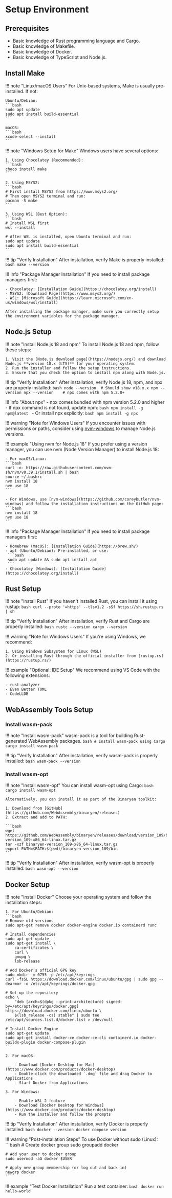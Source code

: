 # Setup Environment

## Prerequisites
- Basic knowledge of Rust programming language and Cargo.
- Basic knowledge of Makefile.
- Basic knowledge of Docker.
- Basic knowledge of TypeScript and Node.js.

## Install Make

!!! note "Linux/macOS Users"
    For Unix-based systems, Make is usually pre-installed. If not:

    Ubuntu/Debian:
    ```bash
    sudo apt update
    sudo apt install build-essential
    ```

    macOS:
    ```bash
    xcode-select --install
    ```

!!! note "Windows Setup for Make"
    Windows users have several options:

    1. Using Chocolatey (Recommended):
    ```bash
    choco install make
    ```

    2. Using MSYS2:
    ```bash
    # First install MSYS2 from https://www.msys2.org/
    # Then open MSYS2 terminal and run:
    pacman -S make
    ```

    3. Using WSL (Best Option):
    ```bash
    # Install WSL first
    wsl --install

    # After WSL is installed, open Ubuntu terminal and run:
    sudo apt update
    sudo apt install build-essential
    ```

!!! tip "Verify Installation"
    After installation, verify Make is properly installed:
    ```bash
    make --version
    ```

!!! info "Package Manager Installation"
    If you need to install package managers first:

    - Chocolatey: [Installation Guide](https://chocolatey.org/install)
    - MSYS2: [Download Page](https://www.msys2.org/)
    - WSL: [Microsoft Guide](https://learn.microsoft.com/en-us/windows/wsl/install)

    After installing the package manager, make sure you correctly setup the environment variables for the package manager.

## Node.js Setup

!!! note "Install Node.js 18 and npm"
    To install Node.js 18 and npm, follow these steps:

    1. Visit the [Node.js download page](https://nodejs.org/) and download Node.js **version 18.x (LTS)** for your operating system.
    2. Run the installer and follow the setup instructions.
    3. Ensure that you check the option to install npm along with Node.js.

!!! tip "Verify Installation"
    After installation, verify Node.js 18, npm, and npx are properly installed:
    ```bash
    node --version  # Should show v18.x.x
    npm --version
    npx --version    # npx comes with npm 5.2.0+
    ```

!!! info "About npx"
    - npx comes bundled with npm version 5.2.0 and higher
    - If npx command is not found, update npm:
    ```bash
    npm install -g npm@latest
    ```
    - Or install npx explicitly:
    ```bash
    npm install -g npx
    ```

!!! warning "Note for Windows Users"
    If you encounter issues with permissions or paths, consider using [nvm-windows](https://github.com/coreybutler/nvm-windows) to manage Node.js versions.

!!! example "Using nvm for Node.js 18"
    If you prefer using a version manager, you can use nvm (Node Version Manager) to install Node.js 18:

    - For macOS/Linux:
    ```bash
    curl -o- https://raw.githubusercontent.com/nvm-sh/nvm/v0.39.1/install.sh | bash
    source ~/.bashrc
    nvm install 18
    nvm use 18
    ```

    - For Windows, use [nvm-windows](https://github.com/coreybutler/nvm-windows) and follow the installation instructions on the GitHub page:
    ```bash
    nvm install 18
    nvm use 18
    ```

!!! info "Package Manager Installation"
    If you need to install package managers first:

    - Homebrew (macOS): [Installation Guide](https://brew.sh/)
    - apt (Ubuntu/Debian): Pre-installed, or use:
     ```bash
     sudo apt update && sudo apt install apt
     ```
    - Chocolatey (Windows): [Installation Guide](https://chocolatey.org/install)

## Rust Setup

!!! note "Install Rust"
    If you haven't installed Rust, you can install it using rustup:
    ```bash
    curl --proto '=https' --tlsv1.2 -sSf https://sh.rustup.rs | sh
    ```

!!! tip "Verify Installation"
    After installation, verify Rust and Cargo are properly installed:
    ```bash
    rustc --version
    cargo --version
    ```

!!! warning "Note for Windows Users"
    If you're using Windows, we recommend:

    1. Using Windows Subsystem for Linux (WSL)
    2. Or installing Rust through the official installer from [rustup.rs](https://rustup.rs/)

!!! example "Optional: IDE Setup"
    We recommend using VS Code with the following extensions:

    - rust-analyzer
    - Even Better TOML
    - CodeLLDB

## WebAssembly Tools Setup

### Install wasm-pack

!!! note "Install wasm-pack"
    wasm-pack is a tool for building Rust-generated WebAssembly packages.
    ```bash
    # Install wasm-pack using Cargo
    cargo install wasm-pack
    ```

!!! tip "Verify Installation"
    After installation, verify wasm-pack is properly installed:
    ```bash
    wasm-pack --version
    ```

### Install wasm-opt

!!! note "Install wasm-opt"
    You can install wasm-opt using Cargo:
    ```bash
    cargo install wasm-opt
    ```

    Alternatively, you can install it as part of the Binaryen toolkit:

    1. Download from [GitHub](https://github.com/WebAssembly/binaryen/releases)
    2. Extract and add to PATH:
    
    ```bash
    wget https://github.com/WebAssembly/binaryen/releases/download/version_109/binaryen-version_109-x86_64-linux.tar.gz
    tar -xzf binaryen-version_109-x86_64-linux.tar.gz
    export PATH=$PATH:$(pwd)/binaryen-version_109/bin
    ```

!!! tip "Verify Installation"
    After installation, verify wasm-opt is properly installed:
    ```bash
    wasm-opt --version
    ```

## Docker Setup

!!! note "Install Docker"
    Choose your operating system and follow the installation steps:

    1. For Ubuntu/Debian:
    ```bash
    # Remove old versions
    sudo apt-get remove docker docker-engine docker.io containerd runc

    # Install dependencies
    sudo apt-get update
    sudo apt-get install \
        ca-certificates \
        curl \
        gnupg \
        lsb-release

    # Add Docker's official GPG key
    sudo mkdir -m 0755 -p /etc/apt/keyrings
    curl -fsSL https://download.docker.com/linux/ubuntu/gpg | sudo gpg --dearmor -o /etc/apt/keyrings/docker.gpg

    # Set up the repository
    echo \
        "deb [arch=$(dpkg --print-architecture) signed-by=/etc/apt/keyrings/docker.gpg] https://download.docker.com/linux/ubuntu \
        $(lsb_release -cs) stable" | sudo tee /etc/apt/sources.list.d/docker.list > /dev/null

    # Install Docker Engine
    sudo apt-get update
    sudo apt-get install docker-ce docker-ce-cli containerd.io docker-buildx-plugin docker-compose-plugin
    ```

    2. For macOS:

        - Download [Docker Desktop for Mac](https://www.docker.com/products/docker-desktop)
        - Double-click the downloaded `.dmg` file and drag Docker to Applications
        - Start Docker from Applications

    3. For Windows:

        - Enable WSL 2 feature
        - Download [Docker Desktop for Windows](https://www.docker.com/products/docker-desktop)
        - Run the installer and follow the prompts

!!! tip "Verify Installation"
    After installation, verify Docker is properly installed:
    ```bash
    docker --version
    docker compose version
    ```

!!! warning "Post-installation Steps"
    To use Docker without sudo (Linux):
    ```bash
    # Create docker group
    sudo groupadd docker

    # Add your user to docker group
    sudo usermod -aG docker $USER

    # Apply new group membership (or log out and back in)
    newgrp docker
    ```

!!! example "Test Docker Installation"
    Run a test container:
    ```bash
    docker run hello-world
    ```
